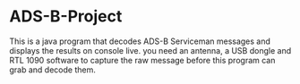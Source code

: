# ADS-B-Project
This is a java program that decodes ADS-B Serviceman messages and displays the results on console live. you need an antenna, a USB dongle and RTL 1090 software to capture the raw message before this program can grab and decode them.
